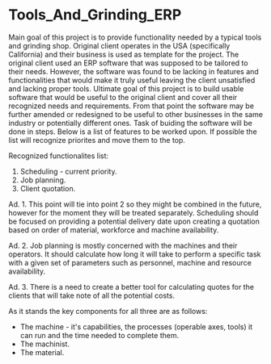 # Tools_And_Grinding_ERP

Main goal of this project is to provide functionality needed by a typical tools and grinding shop. 
Original client operates in the USA (specifically California) and their business is used as template for the project.
The original client used an ERP software that was supposed to be tailored to their needs. However, the software was found to be lacking in features and functionalities that would make it truly useful leaving the client unsatisfied and lacking proper tools.
Ultimate goal of this project is to build usable software that would be useful to the original client and cover all their recognized needs and requirements. From that point the software may be further amended or redesigned to be useful to other businesses in the same industry or potentially different ones.
Task of buiding the software will be done in steps. Below is a list of features to be worked upon. If possible the list will recognize priorites and move them to the top.

Recognized functionalites list:
1. Scheduling - current priority.
2. Job planning.
3. Client quotation.


Ad. 1.
This point will tie into point 2 so they might be combined in the future, however for the moment they will be treated separately. Scheduling should be focused on providing a potential delivery date upon creating a quotation based on order of material, workforce and machine availability.

Ad. 2.
Job planning is mostly concerned with the machines and their operators. It should calculate how long it will take to perform a specific task with a given set of parameters such as personnel, machine and resource availability.

Ad. 3.
There is a need to create a better tool for calculating quotes for the clients that will take note of all the potential costs. 

As it stands the key components for all three are as follows:
- The machine - it's capabilities, the processes (operable axes, tools) it can run and the time needed to complete them.
- The machinist.
- The material.
